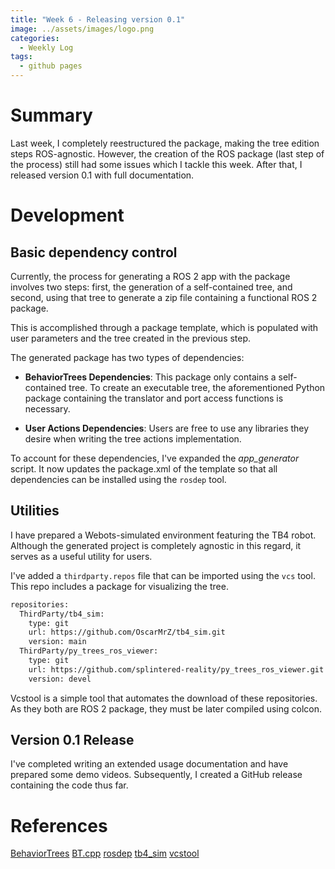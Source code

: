```yaml
---
title: "Week 6 - Releasing version 0.1"
image: ../assets/images/logo.png
categories:
  - Weekly Log
tags:
  - github pages
---
```


# Summary

Last week, I completely reestructured the package, making the tree edition steps ROS-agnostic. However, the creation of the ROS package (last step of the process) still had some issues which I tackle this week. After that, I released version 0.1 with full documentation. 

# Development

## Basic dependency control

Currently, the process for generating a ROS 2 app with the package involves two steps: first, the generation of a self-contained tree, and second, using that tree to generate a zip file containing a functional ROS 2 package.

This is accomplished through a package template, which is populated with user parameters and the tree created in the previous step.

The generated package has two types of dependencies:

* **BehaviorTrees Dependencies**: This package only contains a self-contained tree. To create an executable tree, the aforementioned Python package containing the translator and port access functions is necessary.
  
* **User Actions Dependencies**: Users are free to use any libraries they desire when writing the tree actions implementation.

To account for these dependencies, I've expanded the *app_generator* script. It now updates the package.xml of the template so that all dependencies can be installed using the `rosdep` tool.

## Utilities

I have prepared a Webots-simulated environment featuring the TB4 robot. Although the generated project is completely agnostic in this regard, it serves as a useful utility for users.

I've added a `thirdparty.repos` file that can be imported using the `vcs` tool. This repo includes a package for visualizing the tree.

```bash
repositories:
  ThirdParty/tb4_sim:
    type: git
    url: https://github.com/OscarMrZ/tb4_sim.git
    version: main
  ThirdParty/py_trees_ros_viewer:
    type: git
    url: https://github.com/splintered-reality/py_trees_ros_viewer.git
    version: devel
```

Vcstool is a simple tool that automates the download of these repositories. As they both are ROS 2 package, they must be later compiled using colcon. 

## Version 0.1 Release

I've completed writing an extended usage documentation and have prepared some demo videos. Subsequently, I created a GitHub release containing the code thus far.

# References

[BehaviorTrees](https://github.com/JdeRobot/BehaviorTrees/tree/main)
[BT.cpp](https://www.behaviortree.dev/docs/nodes-library/DecoratorNode)
[rosdep](http://wiki.ros.org/rosdep)
[tb4_sim](https://github.com/OscarMrZ/tb4_sim)
[vcstool](https://github.com/dirk-thomas/vcstool)

